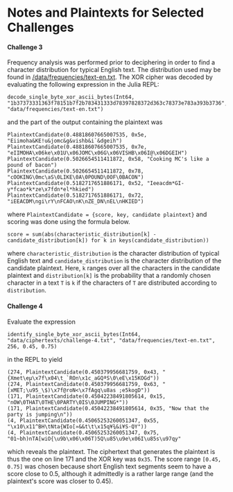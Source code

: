 # Notes and Plaintexts for Selected Challenges

#### Challenge 3
Frequency analysis was performed prior to deciphering in order to find a character distribution for typical English text. The distribution used may be found in [/data/frequencies/text-en.txt](./data/frequencies/text-en.txt). The XOR cipher was decoded by evaluating the following expression in the Julia REPL:

    decode_single_byte_xor_ascii_bytes(Int64, "1b37373331363f78151b7f2b783431333d78397828372d363c78373e783a393b3736", "data/frequencies/text-en.txt")

and the part of the output containing the plaintext was

    PlaintextCandidate(0.48818607665007535, 0x5e, "Eiimoha&KE!u&jomc&g&vishb&i`&dgeih")
    PlaintextCandidate(0.48818607665007535, 0x7e, "eIIMOHA\x06ke\x01U\x06JOMC\x06G\x06VISHB\x06I@\x06DGEIH")
    PlaintextCandidate(0.5026654511411872, 0x58, "Cooking MC's like a pound of bacon")
    PlaintextCandidate(0.5026654511411872, 0x78, "cOOKING\0mc\aS\0LIKE\0A\0POUND\0OF\0BACON")
    PlaintextCandidate(0.5182717651886171, 0x52, "Ieeacdm*GI-y*fcao*k*ze\x7fdn*el*hkied")
    PlaintextCandidate(0.5182717651886171, 0x72, "iEEACDM\ngi\rY\nFCAO\nK\nZE_DN\nEL\nHKIED")

where `PlaintextCandidate = {score, key, candidate plaintext}` and scoring was done using the formula below.

    score = sum(abs(characteristic_distribution[k] - candidate_distribution[k]) for k in keys(candidate_distribution))

where `characteristic_distribution` is the character distribution of typical English text and `candidate_distribution` is the character distribution of the candidate plaintext. Here, `k` ranges over all the characters in the candidate plaintext and `distribution[k]` is the probability that a randomly chosen character in a text `T` is `k` if the characters of `T` are distributed according to `distribution`.

#### Challenge 4
Evaluate the expression

    identify_single_byte_xor_ascii_bytes(Int64, "data/ciphertexts/challenge-4.txt", "data/frequencies/text-en.txt", 256, 0.45, 0.75)

in the REPL to yield

    (274, PlaintextCandidate(0.450379956681759, 0x43, "{Xmet\eµ\x7f\x04\t_`ROn\x1c_aGQªS\0\eE\x15KOGd"))
    (274, PlaintextCandidate(0.450379956681759, 0x63, "[xMET;\u95_\$)\x7f@roN<\x7fAgq\u8as ;e5kogD"))
    (171, PlaintextCandidate(0.45042238491805614, 0x15, "nOW\0THAT\0THE\0PARTY\0IS\0JUMPING*"))
    (171, PlaintextCandidate(0.45042238491805614, 0x35, "Now that the party is jumping\n"))
    (4, PlaintextCandidate(0.45065253260051347, 0x55, "\x10\x11^BH\tNta{WIo[»&&t\t\x15q¥¾&i¥S·QY"))
    (4, PlaintextCandidate(0.45065253260051347, 0x75, "01~bh)nTA[wiO{\u9b\x06\x06T)5Q\u85\u9e\x06I\u85s\u97qy"

which reveals the plaintext. The ciphertext that generates the plaintext is thus the one on line 171 and the XOR key was `0x35`. The score range `[0.45, 0.75]` was chosen because short English text segments seem to have a score close to 0.5, although it admittedly is a rather large range (and the plaintext's score was closer to 0.45).